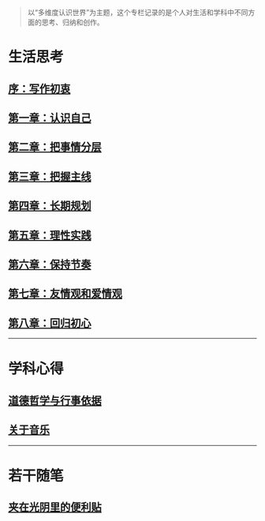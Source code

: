 > 以“多维度认识世界”为主题，这个专栏记录的是个人对生活和学科中不同方面的思考、归纳和创作。

# 生活思考
## [序：写作初衷](blogs/columns/C0.md)
## [第一章：认识自己](blogs/columns/C1.md)
## [第二章：把事情分层](blogs/columns/C2.md)
## [第三章：把握主线](blogs/columns/C3.md)
## [第四章：长期规划](blogs/columns/C4.md)
## [第五章：理性实践](blogs/columns/C5.md)
## [第六章：保持节奏](blogs/columns/C6.md)
## [第七章：友情观和爱情观](blogs/columns/C7.md)
## [第八章：回归初心](blogs/columns/C8.md)

---

# 学科心得
## [道德哲学与行事依据](blogs/about-ethics.md)
## [关于音乐](blogs/about-music.md)

---

# 若干随笔
## [夹在光阴里的便利贴](blogs/about-rambles.md)
